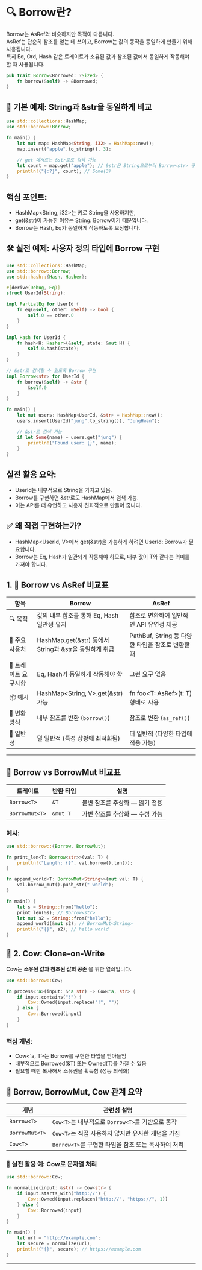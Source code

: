 # 🔍 Borrow<T>란?
Borrow<T>는 AsRef<T>와 비슷하지만 목적이 다릅니다.  
AsRef<T>는 단순히 참조를 얻는 데 쓰이고, Borrow<T>는 값의 동작을 동일하게 만들기 위해 사용됩니다.  
특히 Eq, Ord, Hash 같은 트레이트가 소유된 값과 참조된 값에서 동일하게 작동해야 할 때 사용됩니다.

```rust
pub trait Borrow<Borrowed: ?Sized> {
    fn borrow(&self) -> &Borrowed;
}
```


## 📘 기본 예제: String과 &str을 동일하게 비교
```rust
use std::collections::HashMap;
use std::borrow::Borrow;

fn main() {
    let mut map: HashMap<String, i32> = HashMap::new();
    map.insert("apple".to_string(), 3);

    // get 메서드는 &str로도 검색 가능
    let count = map.get("apple"); // &str은 String으로부터 Borrow<str> 구현 덕분에 가능
    println!("{:?}", count); // Some(3)
}
```


## 핵심 포인트:
- HashMap<String, i32>는 키로 String을 사용하지만,  
- get(&str)이 가능한 이유는 String: Borrow<str>이기 때문입니다.  
- Borrow<T>는 Hash, Eq가 동일하게 작동하도록 보장합니다.

## 🛠 실전 예제: 사용자 정의 타입에 Borrow 구현
```rust
use std::collections::HashMap;
use std::borrow::Borrow;
use std::hash::{Hash, Hasher};

#[derive(Debug, Eq)]
struct UserId(String);

impl PartialEq for UserId {
    fn eq(&self, other: &Self) -> bool {
        self.0 == other.0
    }
}

impl Hash for UserId {
    fn hash<H: Hasher>(&self, state: &mut H) {
        self.0.hash(state);
    }
}

// &str로 검색할 수 있도록 Borrow 구현
impl Borrow<str> for UserId {
    fn borrow(&self) -> &str {
        &self.0
    }
}

fn main() {
    let mut users: HashMap<UserId, &str> = HashMap::new();
    users.insert(UserId("jung".to_string()), "JungHwan");

    // &str로 검색 가능
    if let Some(name) = users.get("jung") {
        println!("Found user: {}", name);
    }
}
```

## 실전 활용 요약:
- UserId는 내부적으로 String을 가지고 있음.
- Borrow<str>를 구현하면 &str로도 HashMap에서 검색 가능.
- 이는 API를 더 유연하고 사용자 친화적으로 만들어 줍니다.

## ✅ 왜 직접 구현하는가?
- HashMap<UserId, V>에서 get(&str)을 가능하게 하려면 UserId: Borrow<str>가 필요합니다.
- Borrow<T>는 Eq, Hash가 일관되게 작동해야 하므로, 내부 값이 T와 같다는 의미를 가져야 합니다.


## 1. 🔄 Borrow<T> vs AsRef<T> 비교표

| 항목               | Borrow<T>                                                | AsRef<T>                                                |
|--------------------|----------------------------------------------------------|----------------------------------------------------------|
| 🔍 목적            | 값의 내부 참조를 통해 Eq, Hash 일관성 유지               | 참조로 변환하여 일반적인 API 유연성 제공                |
| 🧠 주요 사용처     | HashMap.get(&str) 등에서 String과 &str을 동일하게 취급   | PathBuf, String 등 다양한 타입을 참조로 변환할 때        |
| 🔗 트레이트 요구사항 | Eq, Hash가 동일하게 작동해야 함                          | 그런 요구 없음                                           |
| 📦 예시            | HashMap<String, V>.get(&str) 가능                         | fn foo<T: AsRef<Path>>(t: T) 형태로 사용                 |
| 🔄 변환 방식       | 내부 참조를 반환 (`borrow()`)                             | 참조로 변환 (`as_ref()`)                                 |
| 🧩 일반성          | 덜 일반적 (특정 상황에 최적화됨)                         | 더 일반적 (다양한 타입에 적용 가능)                      |

---

## 🔄 Borrow<T> vs BorrowMut<T> 비교표

| 트레이트         | 반환 타입  | 설명                                |
|------------------|------------|-------------------------------------|
| `Borrow<T>`      | `&T`       | 불변 참조를 추상화 — 읽기 전용       |
| `BorrowMut<T>`   | `&mut T`   | 가변 참조를 추상화 — 수정 가능       |

### 예시:
```rust
use std::borrow::{Borrow, BorrowMut};

fn print_len<T: Borrow<str>>(val: T) {
    println!("Length: {}", val.borrow().len());
}

fn append_world<T: BorrowMut<String>>(mut val: T) {
    val.borrow_mut().push_str(" world");
}

fn main() {
    let s = String::from("hello");
    print_len(&s); // Borrow<str>
    let mut s2 = String::from("hello");
    append_world(&mut s2); // BorrowMut<String>
    println!("{}", s2); // hello world
}
```


## 🐄 2. Cow<T>: Clone-on-Write
Cow<T>는 **소유된 값과 참조된 값의 공존** 을 위한 열쇠입니다.

```rust
use std::borrow::Cow;

fn process<'a>(input: &'a str) -> Cow<'a, str> {
    if input.contains("!") {
        Cow::Owned(input.replace("!", ""))
    } else {
        Cow::Borrowed(input)
    }
}
```

### 핵심 개념:
- Cow<'a, T>는 Borrow<T>를 구현한 타입을 받아들임
- 내부적으로 Borrowed(&T) 또는 Owned(T)를 가질 수 있음
- 필요할 때만 복사해서 소유권을 획득함 (성능 최적화)

## 🔗 Borrow<T>, BorrowMut<T>, Cow<T> 관계 요약
| 개념            | 관련성 설명                                      |
|-----------------|--------------------------------------------------|
| `Borrow<T>`     | `Cow<T>`는 내부적으로 `Borrow<T>`를 기반으로 동작 |
| `BorrowMut<T>`  | `Cow<T>`는 직접 사용하지 않지만 유사한 개념을 가짐 |
| `Cow<T>`        | `Borrow<T>`를 구현한 타입을 참조 또는 복사하여 처리 |

### 📘 실전 활용 예: Cow<str>로 문자열 처리
```rust
use std::borrow::Cow;

fn normalize(input: &str) -> Cow<str> {
    if input.starts_with("http://") {
        Cow::Owned(input.replacen("http://", "https://", 1))
    } else {
        Cow::Borrowed(input)
    }
}

fn main() {
    let url = "http://example.com";
    let secure = normalize(url);
    println!("{}", secure); // https://example.com
}
```
---





